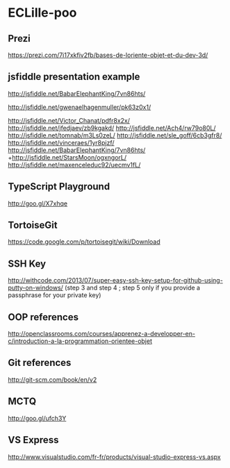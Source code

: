 ECLille-poo
===========

Prezi
-----

https://prezi.com/7i17xkfiv2fb/bases-de-loriente-objet-et-du-dev-3d/

jsfiddle presentation example
-----------------------------

http://jsfiddle.net/BabarElephantKing/7vn86hts/

http://jsfiddle.net/gwenaelhagenmuller/pk63z0x1/

http://jsfiddle.net/Victor_Chanat/pdfr8x2x/
http://jsfiddle.net/jfedjaev/zb9kgakd/
http://jsfiddle.net/Ach4/rw79o80L/
http://jsfiddle.net/tomnab/m3Ls0zeL/
http://jsfiddle.net/sle_goff/6cb3gfr8/
http://jsfiddle.net/vinceraes/1yr8pjzf/
http://jsfiddle.net/BabarElephantKing/7vn86hts/
+http://jsfiddle.net/StarsMoon/ogxngorL/
http://jsfiddle.net/maxenceleduc92/uecmv1fL/

TypeScript Playground
---------------------

http://goo.gl/X7xhqe

TortoiseGit
-----------

https://code.google.com/p/tortoisegit/wiki/Download

SSH Key
------

http://withcode.com/2013/07/super-easy-ssh-key-setup-for-github-using-putty-on-windows/ (step 3 and step 4 ; step 5 only if you provide a passphrase for your private key)

OOP references
--------------

http://openclassrooms.com/courses/apprenez-a-developper-en-c/introduction-a-la-programmation-orientee-objet

Git references
--------------

http://git-scm.com/book/en/v2

MCTQ
---

http://goo.gl/ufch3Y

VS Express
----------

http://www.visualstudio.com/fr-fr/products/visual-studio-express-vs.aspx
